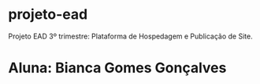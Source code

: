 # projeto-ead
Projeto EAD 3º trimestre: Plataforma de Hospedagem e Publicação de Site. 
# Aluna: Bianca Gomes Gonçalves

